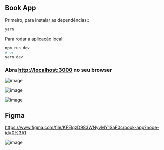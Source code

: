 ## Book App


Primeiro, para instalar as dependências::

```bash
yarn
```

Para rodar a aplicação local:

```bash
npm run dev
# or
yarn dev
```



### Abra [http://localhost:3000](http://localhost:3000) no seu browser

![image](https://user-images.githubusercontent.com/3511851/127691817-855e110f-a8cb-46e1-a93d-cd0424130985.png)

![image](https://user-images.githubusercontent.com/3511851/127692367-7520e59e-da4f-45a3-9d02-b9b7d986a0f3.png)

![image](https://user-images.githubusercontent.com/3511851/127692079-84694fcc-9c61-42d3-ab2e-b74e55d5f8f7.png)

## Figma

https://www.figma.com/file/KFElqzD983WNyvMY1SaF0c/book-app?node-id=0%3A1

![image](https://user-images.githubusercontent.com/3511851/127693005-84a8659d-1f5a-40ec-81a2-b882d2cfe48c.png)


